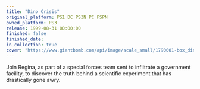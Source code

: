 ```yaml
---
title: "Dino Crisis"
original_platform: PS1 DC PS3N PC PSPN
owned_platform: PS3
release: 1999-08-31 00:00:00
finished: false
finished_date:
in_collection: true
cover: "https://www.giantbomb.com/api/image/scale_small/1790001-box_dinocr.png"
---
```


Join Regina, as part of a special forces team sent to infiltrate a government facility, to discover the truth behind a scientific experiment that has drastically gone awry.
